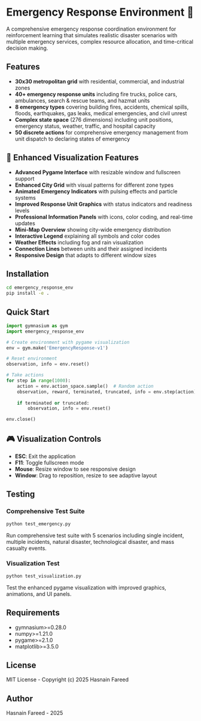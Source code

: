 # Emergency Response Environment 🚨

A comprehensive emergency response coordination environment for reinforcement learning that simulates realistic disaster scenarios with multiple emergency services, complex resource allocation, and time-critical decision making.

## Features

- **30x30 metropolitan grid** with residential, commercial, and industrial zones
- **40+ emergency response units** including fire trucks, police cars, ambulances, search & rescue teams, and hazmat units
- **8 emergency types** covering building fires, accidents, chemical spills, floods, earthquakes, gas leaks, medical emergencies, and civil unrest
- **Complex state space** (276 dimensions) including unit positions, emergency status, weather, traffic, and hospital capacity
- **50 discrete actions** for comprehensive emergency management from unit dispatch to declaring states of emergency

## 🎨 Enhanced Visualization Features

- **Advanced Pygame Interface** with resizable window and fullscreen support
- **Enhanced City Grid** with visual patterns for different zone types
- **Animated Emergency Indicators** with pulsing effects and particle systems
- **Improved Response Unit Graphics** with status indicators and readiness levels
- **Professional Information Panels** with icons, color coding, and real-time updates
- **Mini-Map Overview** showing city-wide emergency distribution
- **Interactive Legend** explaining all symbols and color codes
- **Weather Effects** including fog and rain visualization
- **Connection Lines** between units and their assigned incidents
- **Responsive Design** that adapts to different window sizes

## Installation

```bash
cd emergency_response_env
pip install -e .
```

## Quick Start

```python
import gymnasium as gym
import emergency_response_env

# Create environment with pygame visualization  
env = gym.make('EmergencyResponse-v1')

# Reset environment
observation, info = env.reset()

# Take actions
for step in range(1000):
    action = env.action_space.sample()  # Random action
    observation, reward, terminated, truncated, info = env.step(action)
    
    if terminated or truncated:
        observation, info = env.reset()

env.close()
```

## 🎮 Visualization Controls

- **ESC**: Exit the application
- **F11**: Toggle fullscreen mode
- **Mouse**: Resize window to see responsive design
- **Window**: Drag to reposition, resize to see adaptive layout

## Testing

### Comprehensive Test Suite
```bash
python test_emergency.py
```

Run comprehensive test suite with 5 scenarios including single incident, multiple incidents, natural disaster, technological disaster, and mass casualty events.

### Visualization Test
```bash
python test_visualization.py
```

Test the enhanced pygame visualization with improved graphics, animations, and UI panels.

## Requirements

- gymnasium>=0.28.0
- numpy>=1.21.0
- pygame>=2.1.0
- matplotlib>=3.5.0

## License

MIT License - Copyright (c) 2025 Hasnain Fareed

## Author

Hasnain Fareed - 2025




